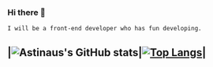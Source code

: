 ### Hi there 👋

```
I will be a front-end developer who has fun developing.
```

<!--
**astinaus/astinaus** is a ✨ _special_ ✨ repository because its `README.md` (this file) appears on your GitHub profile.

Here are some ideas to get you started:

- 🔭 I’m currently working on ...
- 🌱 I’m currently learning ...
- 👯 I’m looking to collaborate on ...
- 🤔 I’m looking for help with ...
- 💬 Ask me about ...
- 📫 How to reach me: ...
- 😄 Pronouns: ...
- ⚡ Fun fact: ...
-->





|![Astinaus's GitHub stats](https://github-readme-stats.vercel.app/api?username=astinaus&show_icons=true&theme=radical)|[![Top Langs](https://github-readme-stats.vercel.app/api/top-langs/?username=astinaus)](https://github.com/anuraghazra/github-readme-stats)|
---------

